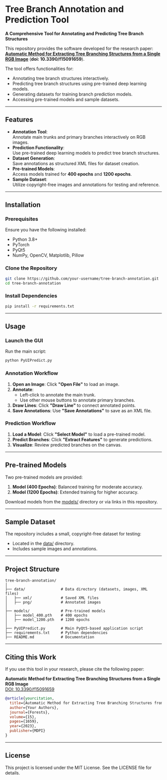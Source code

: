 # Tree Branch Annotation and Prediction Tool

**A Comprehensive Tool for Annotating and Predicting Tree Branch Structures**

This repository provides the software developed for the research paper:  
[**Automatic Method for Extracting Tree Branching Structures from a Single RGB Image**](https://doi.org/10.3390/f15091659) (**doi: 10.3390/f15091659**).  

The tool offers functionalities for:
- Annotating tree branch structures interactively.
- Predicting tree branch structures using pre-trained deep learning models.
- Generating datasets for training branch prediction models.
- Accessing pre-trained models and sample datasets.

---

## Features

- **Annotation Tool**:  
  Annotate main trunks and primary branches interactively on RGB images.
- **Prediction Functionality**:  
  Use pre-trained deep learning models to predict tree branch structures.
- **Dataset Generation**:  
  Save annotations as structured XML files for dataset creation.
- **Pre-trained Models**:  
  Access models trained for **400 epochs** and **1200 epochs**.
- **Sample Dataset**:  
  Utilize copyright-free images and annotations for testing and reference.

---

## Installation

### Prerequisites

Ensure you have the following installed:
- Python 3.8+
- PyTorch
- PyQt5
- NumPy, OpenCV, Matplotlib, Pillow

### Clone the Repository

```bash
git clone https://github.com/your-username/tree-branch-annotation.git
cd tree-branch-annotation
```

### Install Dependencies

```bash
pip install -r requirements.txt
```

---

## Usage

### Launch the GUI

Run the main script:

```bash
python PyUIPredict.py
```

### Annotation Workflow

1. **Open an Image**: Click **"Open File"** to load an image.
2. **Annotate**:
   - Left-click to annotate the main trunk.
   - Use other mouse buttons to annotate primary branches.
3. **Draw Lines**: Click **"Draw Line"** to connect annotated points.
4. **Save Annotations**: Use **"Save Annotations"** to save as an XML file.

### Prediction Workflow

1. **Load a Model**: Click **"Select Model"** to load a pre-trained model.
2. **Predict Branches**: Click **"Extract Features"** to generate predictions.
3. **Visualize**: Review predicted branches on the canvas.

---

## Pre-trained Models

Two pre-trained models are provided:
1. **Model (400 Epochs)**: Balanced training for moderate accuracy.
2. **Model (1200 Epochs)**: Extended training for higher accuracy.

Download models from the [models/](models/) directory or via links in this repository.

---

## Sample Dataset

The repository includes a small, copyright-free dataset for testing:
- Located in the [data/](data/) directory.
- Includes sample images and annotations.

---

## Project Structure

```plaintext
tree-branch-annotation/
│
├── data/                # Data directory (datasets, images, XML files)
│   ├── xml/             # Saved XML files
│   ├── png/             # Annotated images
│
├── models/              # Pre-trained models
│   ├── model_400.pth    # 400 epochs
│   ├── model_1200.pth   # 1200 epochs
│
├── PyUIPredict.py       # Main PyQt5-based application script
├── requirements.txt     # Python dependencies
├── README.md            # Documentation
```

---

## Citing this Work

If you use this tool in your research, please cite the following paper:

**Automatic Method for Extracting Tree Branching Structures from a Single RGB Image**  
[DOI: 10.3390/f15091659](https://doi.org/10.3390/f15091659)

```bibtex
@article{yourcitation,
  title={Automatic Method for Extracting Tree Branching Structures from a Single RGB Image},
  author={Your Authors},
  journal={Forests},
  volume={15},
  pages={1659},
  year={2023},
  publisher={MDPI}
}
```

---

## License

This project is licensed under the MIT License. See the LICENSE file for details.
